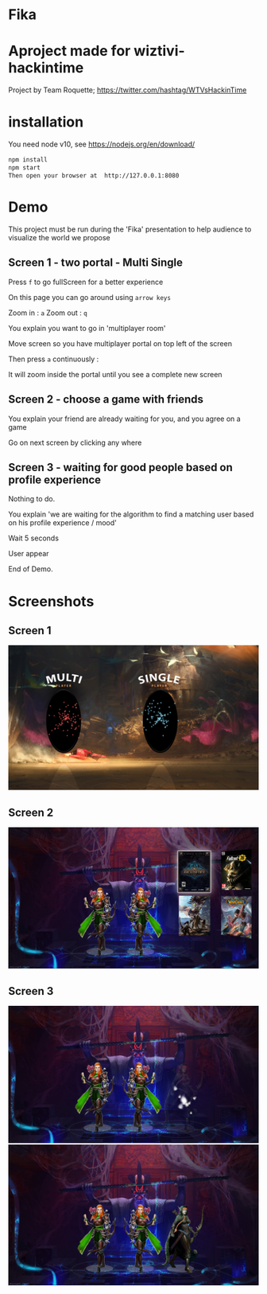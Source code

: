 # Fika

# Aproject made for wiztivi-hackintime

Project by Team Roquette; https://twitter.com/hashtag/WTVsHackinTime

# installation

You need node v10, see https://nodejs.org/en/download/

```
npm install
npm start
Then open your browser at  http://127.0.0.1:8080
```

# Demo

This project must be run during the 'Fika' presentation to help audience to
visualize the world we propose


## Screen 1 - two portal - Multi Single

Press `f` to go fullScreen for a better experience

On this page you can go around using `arrow keys`

Zoom in : `a`
Zoom out : `q`

You explain you want to go in 'multiplayer room'

Move screen so you have multiplayer portal on top left of the screen

Then press `a` continuously :

It will zoom inside the portal
until you see a complete new screen

## Screen 2 - choose a game with friends

You explain your friend are already waiting for you, and you agree on a game

Go on next screen by clicking any where

## Screen 3 - waiting for good people based on profile experience

Nothing to do.

You explain 'we are waiting for the algorithm to find a matching user based on
his profile experience / mood'

Wait 5 seconds

User appear

End of Demo.


# Screenshots

## Screen 1
![screen1](screenshots/screen1.png)

## Screen 2
![screen2](screenshots/screen2.png)

## Screen 3
![screen31](screenshots/screen3.1.png)
![screen32](screenshots/screen3.2.png)

